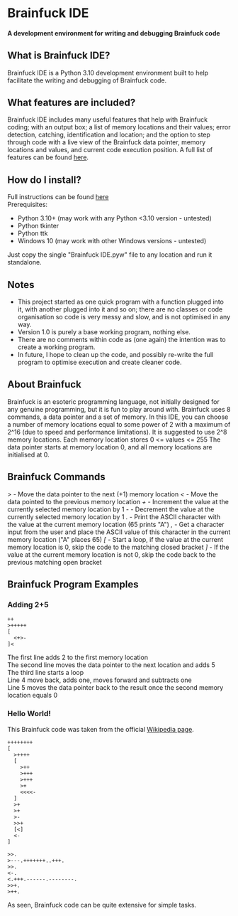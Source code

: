 # Brainfuck IDE
#### A development environment for writing and debugging Brainfuck code
## What is Brainfuck IDE?
Brainfuck IDE is a Python 3.10 development environment built to help facilitate the writing and debugging of Brainfuck code.

## What features are included?
Brainfuck IDE includes many useful features that help with Brainfuck coding; with an output box; a list of memory locations and their values; error detection, catching, identification and location; and the option to step through code with a live view of the Brainfuck data pointer, memory locations and values, and current code execution position.
A full list of features can be found [here](https://github.com/ReeceASmith/brainfuck-ide/blob/main/features.md).

## How do I install?
Full instructions can be found [here](https://github.com/ReeceASmith/brainfuck-ide/blob/main/Install%20Instructions.md)  
Prerequisites:
- Python 3.10+ (may work with any Python <3.10 version - untested)
- Python tkinter
- Python ttk
- Windows 10 (may work with other Windows versions - untested)

Just copy the single "Brainfuck IDE.pyw" file to any location and run it standalone.

## Notes
- This project started as one quick program with a function plugged into it, with another plugged into it and so on; there are no classes or code organisation so code is very messy and slow, and is not optimised in any way.
- Version 1.0 is purely a base working program, nothing else.
- There are no comments within code as (one again) the intention was to create a working program.
- In future, I hope to clean up the code, and possibly re-write the full program to optimise execution and create cleaner code.

## About Brainfuck
Brainfuck is an esoteric programming language, not initially designed for any genuine programming, but it is fun to play around with.
Brainfuck uses 8 commands, a data pointer and a set of memory.
In this IDE, you can choose a number of memory locations equal to some power of 2 with a maximum of 2^16 (due to speed and performance limitations). It is suggested to use 2^8 memory locations.
Each memory location stores 0 <= values <= 255
The data pointer starts at memory location 0, and all memory locations are initialised at 0.

## Brainfuck Commands
*>* - Move the data pointer to the next (+1) memory location
*<* - Move the data pointed to the previous memory location
*+* - Increment the value at the currently selected memory location by 1
*-* - Decrement the value at the currently selected memory location by 1
*.* - Print the ASCII character with the value at the current memory location (65 prints "A")
*,* - Get a character input from the user and place the ASCII value of this character in the current memory location ("A" places 65)
*\[* - Start a loop, if the value at the current memory location is 0, skip the code to the matching closed bracket
*]* - If the value at the current memory location is not 0, skip the code back to the previous matching open bracket

## Brainfuck Program Examples
### Adding 2+5
```
++
>+++++
[
  <+>-
]<
```
The first line adds 2 to the first memory location  
The second line moves the data pointer to the next location and adds 5  
The third line starts a loop  
Line 4 move back, adds one, moves forward and subtracts one  
Line 5 moves the data pointer back to the result once the second memory location equals 0

### Hello World!
This Brainfuck code was taken from the official [Wikipedia page](https://en.wikipedia.org/wiki/Brainfuck#Hello_World!).
```
++++++++
[
  >++++
  [
    >++
    >+++
    >+++
    >+
    <<<<-
  ]
  >+
  >+
  >-
  >>+
  [<]
  <-
]

>>.
>---.+++++++..+++.
>>.
<-.
<.+++.------.--------.
>>+.
>++.
```
As seen, Brainfuck code can be quite extensive for simple tasks.
